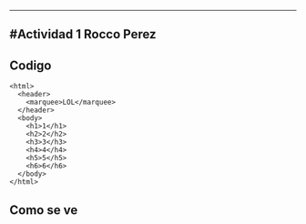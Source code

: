 
---

#Actividad 1
Rocco Perez
---

## Codigo
```
<html>
  <header>
    <marquee>LOL</marquee>
  </header>
  <body>
    <h1>1</h1>
    <h2>2</h2>
    <h3>3</h3>
    <h4>4</h4>
    <h5>5</h5>
    <h6>6</h6>
  </body>
</html>
```

## Como se ve

